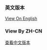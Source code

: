 ### 英文版本
[View On English](https://sobne.github.io/resume/en)



### View By ZH-CN
[查看中文版本](https://sobne.github.io/resume/zh)

